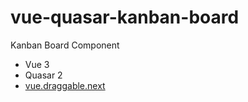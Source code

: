# vue-quasar-kanban-board

Kanban Board Component

* Vue 3
* Quasar 2
* [vue.draggable.next](https://github.com/SortableJS/vue.draggable.next)
